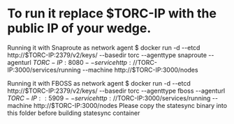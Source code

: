# To run it replace $TORC-IP with the public IP of your wedge.

Running it with Snaproute as network agent
$ docker run -d --etcd http://$TORC-IP:2379/v2/keys/ --basedir torc --agenttype snaproute --agenturl $TORC-IP:8080 --service http://$TORC-IP:3000/services/running --machine http://$TORC-IP:3000/nodes

Running it with FBOSS as network agent
$ docker run -d --etcd http://$TORC-IP:2379/v2/keys/ --basedir torc --agenttype fboss --agenturl $TORC-IP::5909 --service http://$TORC-IP:3000/services/running --machine http://$TORC-IP:3000/nodes
Please copy the statesync binary into this folder before building statesync container
